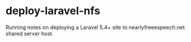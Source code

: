 # deploy-laravel-nfs
Running notes on deploying a Laravel 5.4+ site to nearlyfreeespeech.net shared server host.
